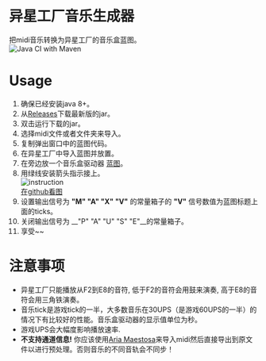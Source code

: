 # 异星工厂音乐生成器
把midi音乐转换为异星工厂的音乐盒蓝图。  
![Java CI with Maven](https://github.com/khjxiaogu/FactorioComposer/workflows/Java%20CI%20with%20Maven/badge.svg)  
# Usage  
1. 确保已经安装java 8+。  
2. 从[Releases](https://github.com/khjxiaogu/FactorioComposer/releases)下载最新版的jar。  
3. 双击运行下载的jar。  
4. 选择midi文件或者文件夹来导入。  
5. 复制弹出窗口中的蓝图代码。  
6. 在异星工厂中导入蓝图并放置。  
7. 在旁边放一个音乐盒驱动器 [蓝图](https://github.com/khjxiaogu/FactorioComposer/blob/master/MusicDriver.md)。
8. 用绿线安装箭头指示接上。  
![instruction](https://res.khjxiaogu.com/piclib/db48c091-958d-4916-83c9-9bb002a9c0c5.jpg)  
[在github看图](https://github.com/khjxiaogu/FactorioComposer/blob/master/instruction.jpg)  
9. 设置输出信号为 __"M" "A" "X" "V"__ 的常量箱子的 __"V"__ 信号数值为蓝图标题上面的ticks。  
10. 关闭输出信号为 __"P" "A" "U" "S" "E"__的常量箱子。  
11. 享受~~  
# 注意事项
- 异星工厂只能播放从F2到E8的音符, 低于F2的音符会用鼓来演奏, 高于E8的音符会用三角铁演奏。
- 音乐tick是游戏tick的一半，大多数音乐在30UPS（是游戏60UPS的一半）的情况下有比较好的性能。音乐盒驱动器的显示值单位为秒。  
- 游戏UPS会大幅度影响播放速率.
- __不支持通道信息!__ 你应该使用[Aria Maestosa](https://github.com/ariamaestosa/ariamaestosa)来导入midi然后直接导出到原文件以进行预处理。否则音乐的不同音轨会不同步！  
